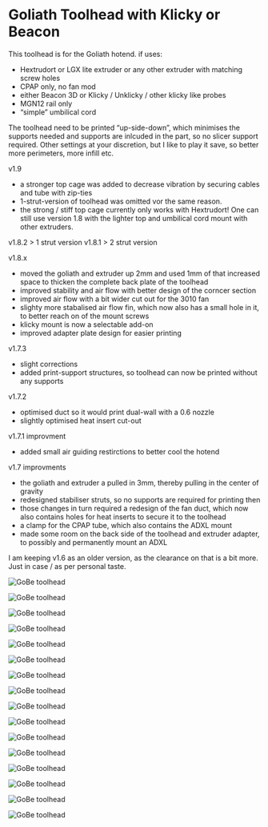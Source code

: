 # Goliath Toolhead with Klicky or Beacon

This toolhead is for the Goliath hotend. if uses:
- Hextrudort or LGX lite extruder or any other extruder with matching screw holes
- CPAP only, no fan mod 
- either Beacon 3D or Klicky / Unklicky / other klicky like probes
- MGN12 rail only
- “simple” umbilical cord

The toolhead need to be printed “up-side-down”, which minimises the supports needed and supports are inlcuded in the part, so no slicer support required. Other settings at your discretion, but I like to play it save, so better more perimeters, more infill etc.


v1.9
- a stronger top cage was added to decrease vibration by securing cables and tube with zip-ties
- 1-strut-version of toolhead was omitted vor the same reason. 
- the strong / stiff top cage currently only works with Hextrudort! One can still use version 1.8 with the lighter top and umbilical cord mount with other extruders.

v1.8.2 > 1 strut version
v1.8.1 > 2 strut version

v1.8.x
- moved the goliath and extruder up 2mm and used 1mm of that increased space to thicken the complete back plate of the toolhead
- improved stability and air flow with better design of the corncer section 
- improved air flow with a bit wider cut out for the 3010 fan
- slighty more stabalised air flow fin, which now also has a small hole in it, to better reach on of the mount screws
- klicky mount is now a selectable add-on
- improved adapter plate design for easier printing

v1.7.3
- slight corrections 
- added print-support structures, so toolhead can now be printed without any supports

v1.7.2
- optimised duct so it would print dual-wall with a 0.6 nozzle
- slightly optimised heat insert cut-out

v1.7.1 improvment 
- added small air guiding restirctions to better cool the hotend

v1.7 improvments
- the goliath and extruder a pulled in 3mm, thereby pulling in the center of gravity
- redesigned stabiliser struts, so no supports are required for printing then
- those changes in turn required a redesign of the fan duct, which now also contains holes for heat inserts to secure it to the toolhead
- a clamp for the CPAP tube, which also contains the ADXL mount
- made some room on the back side of the toolhead and extruder adapter, to possibly and permanently mount an ADXL

I am keeping v1.6 as an older version, as the clearance on that is a bit more. Just in case / as per personal taste.


![GoBe toolhead](img/v1.9_full.png)

![GoBe toolhead](img/v1.9_full_back.png)

![GoBe toolhead](img/v1.9_front_empty.png)


![GoBe toolhead](img/1.png)

![GoBe toolhead](img/2.png)

![GoBe toolhead](img/3.png)

![GoBe toolhead](img/4.png)

![GoBe toolhead](img/5.png)

![GoBe toolhead](img/6.png)

![GoBe toolhead](img/7.png)

![GoBe toolhead](img/8.png)

![GoBe toolhead](img/9.png)

![GoBe toolhead](img/10.png)

![GoBe toolhead](img/11.jpeg)

![GoBe toolhead](img/12.jpeg)

![GoBe toolhead](img/13.png)